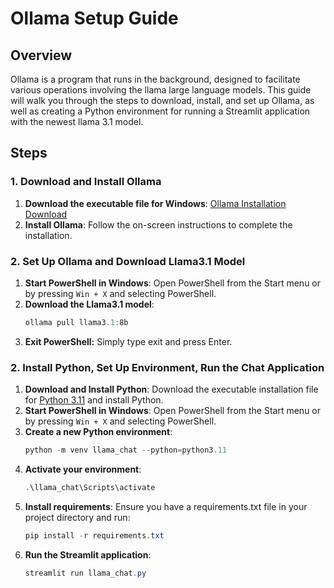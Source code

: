 # Ollama Setup Guide

## Overview
Ollama is a program that runs in the background, designed to facilitate various operations involving the llama large language models. This guide will walk you through the steps to download, install, and set up Ollama, as well as creating a Python environment for running a Streamlit application with the newest llama 3.1 model.

## Steps

### 1. Download and Install Ollama
1. **Download the executable file for Windows**:
   [Ollama Installation Download](https://ollama.com/)
2. **Install Ollama**:
   Follow the on-screen instructions to complete the installation.

### 2. Set Up Ollama and Download Llama3.1 Model
1. **Start PowerShell in Windows**:
   Open PowerShell from the Start menu or by pressing `Win + X` and selecting PowerShell.
2. **Download the Llama3.1 model**:
   ```powershell
   ollama pull llama3.1:8b
3. **Exit PowerShell:**
   Simply type exit and press Enter.

### 2. Install Python, Set Up Environment, Run the Chat Application

1. **Download and Install Python**:
   Download the executable installation file for [Python 3.11](https://python.org/) and install Python.
2. **Start PowerShell in Windows**:
   Open PowerShell from the Start menu or by pressing `Win + X` and selecting PowerShell.
3. **Create a new Python environment**:
   ```powershell
   python -m venv llama_chat --python=python3.11
4. **Activate your environment**:
   ```powershell
   .\llama_chat\Scripts\activate
5. **Install requirements**:
   Ensure you have a requirements.txt file in your project directory and run:
   ```powershell
   pip install -r requirements.txt
6. **Run the Streamlit application**:
   ```powershell
   streamlit run llama_chat.py
